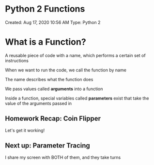 # Python 2 Functions

Created: Aug 17, 2020 10:56 AM
Type: Python 2

# What is a Function?

A reusable piece of code with a name, which performs a certain set of instructions

When we want to run the code, we call the function by name

The name describes what the function does

We pass values called **arguments** into a function

Inside a function, special variables called **parameters** exist that take the value of the arguments passed in

## Homework Recap: Coin Flipper

Let's get it working!

## Next up: Parameter Tracing

I share my screen with BOTH of them, and they take turns
